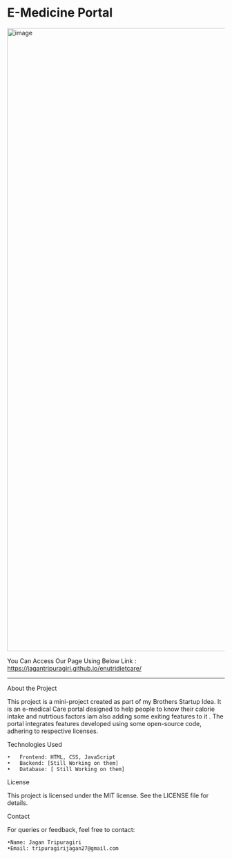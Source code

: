 # E-Medicine Portal

<img width="1440" alt="image" src="https://github.com/user-attachments/assets/b56abd96-e3cd-4477-aec5-64df6bf59403" />



You Can Access Our Page Using Below Link :
	https://jagantripuragiri.github.io/enutridietcare/
<hr>	

About the Project

This project is a mini-project created as part of my Brothers Startup Idea. It is an e-medical Care portal designed to help people to know their calorie intake and nutrtious factors iam also adding some exiting features to it . The portal integrates features developed using some open-source code, adhering to respective licenses.



Technologies Used

	•	Frontend: HTML, CSS, JavaScript
	•	Backend: [Still Working on them]
	•	Database: [ Still Working on them]


 	
 

License

This project is licensed under the MIT license. See the LICENSE file for details.

Contact

For queries or feedback, feel free to contact:

	•Name: Jagan Tripuragiri
	•Email: tripuragirijagan27@gmail.com
